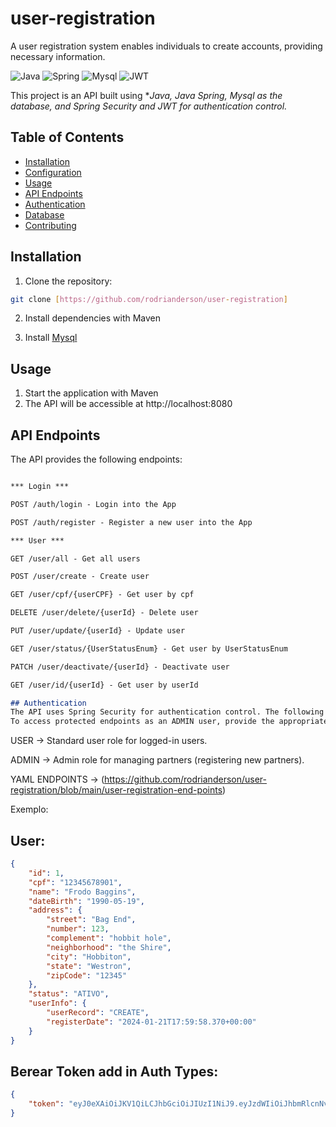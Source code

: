 # user-registration
 A user registration system enables individuals to create accounts, providing necessary information.

![Java](https://img.shields.io/badge/java-%23ED8B00.svg?style=for-the-badge&logo=openjdk&logoColor=white)
![Spring](https://img.shields.io/badge/spring-%236DB33F.svg?style=for-the-badge&logo=spring&logoColor=white)
![Mysql](https://img.shields.io/badge/mysql-%23316192.svg?style=for-the-badge&logo=postgresql&logoColor=white)
![JWT](https://img.shields.io/badge/JWT-black?style=for-the-badge&logo=JSON%20web%20tokens)

This project is an API built using **Java, Java Spring, Mysql as the database, and Spring Security and JWT for authentication control.*

## Table of Contents

- [Installation](#installation)
- [Configuration](#configuration)
- [Usage](#usage)
- [API Endpoints](#api-endpoints)
- [Authentication](#authentication)
- [Database](#database)
- [Contributing](#contributing)

## Installation

1. Clone the repository:

```bash
git clone [https://github.com/rodrianderson/user-registration]
```

2. Install dependencies with Maven

3. Install [Mysql](https://www.mysql.com/)

## Usage

1. Start the application with Maven
2. The API will be accessible at http://localhost:8080


## API Endpoints
The API provides the following endpoints:

```markdown

*** Login ***

POST /auth/login - Login into the App

POST /auth/register - Register a new user into the App

*** User ***

GET /user/all - Get all users

POST /user/create - Create user

GET /user/cpf/{userCPF} - Get user by cpf

DELETE /user/delete/{userId} - Delete user

PUT /user/update/{userId} - Update user

GET /user/status/{UserStatusEnum} - Get user by UserStatusEnum

PATCH /user/deactivate/{userId} - Deactivate user

GET /user/id/{userId} - Get user by userId

## Authentication
The API uses Spring Security for authentication control. The following roles are available:
To access protected endpoints as an ADMIN user, provide the appropriate authentication credentials in the request header.

```
USER -> Standard user role for logged-in users.

ADMIN -> Admin role for managing partners (registering new partners).

YAML ENDPOINTS -> (https://github.com/rodrianderson/user-registration/blob/main/user-registration-end-points)

Exemplo:

## User:
```json
{
	"id": 1,
	"cpf": "12345678901",
	"name": "Frodo Baggins",
	"dateBirth": "1990-05-19",
	"address": {
		"street": "Bag End",
		"number": 123,
		"complement": "hobbit hole",
		"neighborhood": "the Shire",
		"city": "Hobbiton",
		"state": "Westron",
		"zipCode": "12345"
	},
	"status": "ATIVO",
	"userInfo": {
		"userRecord": "CREATE",
		"registerDate": "2024-01-21T17:59:58.370+00:00"
	}
}
```
## Berear Token add in Auth Types:
```json
{
	"token": "eyJ0eXAiOiJKV1QiLCJhbGciOiJIUzI1NiJ9.eyJzdWIiOiJhbmRlcnNvbiIsImlzcyI6ImF1dGgtYXBpIiwiZXhwIjoxNzA1ODgzNDI4fQ.pJkfEWX6tN3pRmPTMk_NPDZBWyNW8zC24bpJJ_vIPiQ"
}




